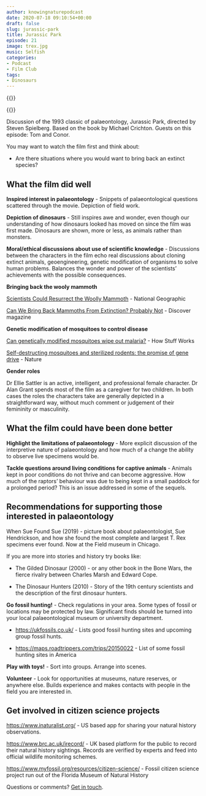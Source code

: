 ```yaml
---
author: knowingnaturepodcast
date: 2020-07-18 09:10:54+00:00
draft: false
slug: jurassic-park
title: Jurassic Park
episode: 21
image: trex.jpg
music: Selfish
categories:
- Podcast
- Film Club
tags:
- Dinosaurs
---
```


{{<podbean id="">}}

{{<film director="Steven Spielberg"
        starring="Sam Neill, Laura Dern, Jeff Goldblum"
        thumb="jurassic-park.jpg"
        release-date="1993-06-09"
        runtime="2h7m"
        rating="PG"
        imdb-link="https://www.imdb.com/title/tt0107290">}}

Discussion of the 1993 classic of palaeontology, Jurassic Park, directed by
Steven Spielberg. Based on the book by Michael Crichton. Guests on this
episode: Tom and Conor.

You may want to watch the film first and think about:

  * Are there situations where you would want to bring back an extinct species?

## What the film did well

**Inspired interest in palaeontology** \- Snippets of palaeontological
questions scattered through the movie. Depiction of field work.

**Depiction of dinosaurs** -  Still inspires awe and wonder, even though our
understanding of how dinosaurs looked has moved on since the film was first
made. Dinosaurs are shown, more or less, as animals rather than monsters.

**Moral/ethical discussions about use of scientific knowledge** \- Discussions
between the characters in the film echo real discussions about cloning extinct
animals, geoengineering, genetic modification of organisms to solve human
problems. Balances the wonder and power of the scientists’ achievements with
the possible consequences.

**Bringing back the wooly mammoth**

[Scientists Could Resurrect the Woolly Mammoth](https://www.nationalgeographic.co.uk/animals/2017/11/scientists-could-resurrect-woolly-mammoth) \- National Geographic

[Can We Bring Back Mammoths From Extinction? Probably Not](https://www.discovermagazine.com/planet-earth/can-we-bring-back-mammoths-from-extinction-probably-not-heres-why) \- Discover magazine

**Genetic modification of mosquitoes to control disease**

[Can genetically modified mosquitoes wipe out malaria?](https://science.howstuffworks.com/life/genetic/gm-mosquito.htm) \- How Stuff Works

[Self-destructing mosquitoes and sterilized rodents: the promise of gene drive](https://www.nature.com/articles/d41586-019-02087-5) \- Nature

**Gender roles**

Dr Ellie Sattler is an active, intelligent, and professional female character.
Dr Alan Grant spends most of the film as a caregiver for two children. In both
cases the roles the characters take are generally depicted in a
straightforward way, without much comment or judgement of their femininity or
masculinity.

## What the film could have been done better

**Highlight the limitations of palaeontology** \- More explicit discussion of
the interpretive nature of palaeontology and how much of a change the ability
to observe live specimens would be.

**Tackle questions around living conditions for captive animals** \- Animals
kept in poor conditions do not thrive and can become aggressive. How much of
the raptors’ behaviour was due to being kept in a small paddock for a
prolonged period? This is an issue addressed in some of the sequels.

## Recommendations for supporting those interested in palaeontology

When Sue Found Sue (2019) - picture book about palaeontologist, Sue
Hendrickson, and how she found the most complete and largest T. Rex specimens
ever found. Now at the Field museum in Chicago.

If you are more into stories and history try books like:

* The Gilded Dinosaur (2000) - or any other book in the Bone Wars, the fierce
rivalry between Charles Marsh and Edward Cope.

* The Dinosaur Hunters (2010) - Story of the 19th century scientists and the
description of the first dinosaur hunters.

**Go fossil hunting!** \- Check regulations in your area. Some types of fossil
or locations may be protected by law. Significant finds should be turned into
your local palaeontological museum or university department.

* <https://ukfossils.co.uk/> \- Lists good fossil hunting sites and upcoming
group fossil hunts.

* <https://maps.roadtrippers.com/trips/20150022> \- List of some fossil hunting
sites in America

**Play with toys!** \- Sort into groups. Arrange into scenes.

**Volunteer** \- Look for opportunities at museums, nature reserves, or
anywhere else. Builds experience and makes contacts with people in the field
you are interested in.

## Get involved in citizen science projects

<https://www.inaturalist.org/> \- US based app for sharing your natural
history observations.

<https://www.brc.ac.uk/irecord/> \- UK based platform for the public to record
their natural history sightings. Records are verified by experts and feed into
official wildlife monitoring schemes.

<https://www.myfossil.org/resources/citizen-science/> \- Fossil citizen
science project run out of the Florida Museum of Natural History

Questions or comments? [Get in touch](/about).
